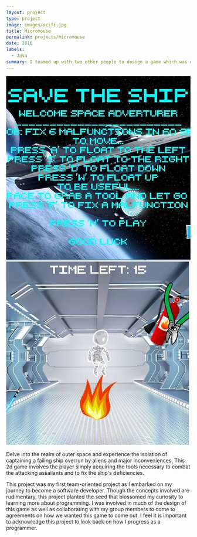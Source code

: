 ```yaml
---
layout: project
type: project
image: images/scifi.jpg
title: Micromouse
permalink: projects/micromouse
date: 2016
labels:
  - Java
summary: I teamed up with two other people to design a game which was one of my first ever projects.
---
```


<div class="ui small rounded images">
  <img class="ui image" src="../images/savetheship.JPG">
  <img class="ui image" src="../images/savetheship2.JPG">
</div>

Delve into the realm of outer space and experience the isolation of captaining a failing ship overrun by aliens and major inconveniences. This 2d game involves the player simply acquiring the tools necessary to combat the attacking assailants and to fix the ship's deficiencies.

This project was my first team-oriented project as I embarked on my journey to become a software developer. Though the concepts involved are rudimentary, this project planted the seed that blossomed my curiosity to learning more about programming. I was involved in much of the design of this game as well as collaborating with my group members to come to agreements on how we wanted this game to come out. I feel it is important to acknowledge this project to look back on how I progress as a programmer.





